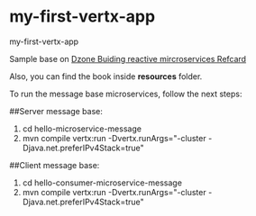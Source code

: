 # my-first-vertx-app
 my-first-vertx-app 
 
 Sample base on [Dzone Buiding reactive mircroservices Refcard ](https://dzone.com/storage/assets/5465811-building-reactive-microservices-in-java.pdf.)
 
 Also, you can find the book inside **resources** folder.
 
 
 To run the message base microservices, follow the next steps:
 
##Server message base:
 1) cd hello-microservice-message
 2) mvn compile vertx:run -Dvertx.runArgs="-cluster -Djava.net.preferIPv4Stack=true"

##Client message base:
 1) cd hello-consumer-microservice-message
 2) mvn compile vertx:run -Dvertx.runArgs="-cluster -Djava.net.preferIPv4Stack=true"